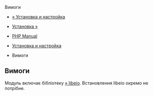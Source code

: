 Вимоги

-   [« Установка и настройка](eio.setup.html)
    
-   [Установка »](eio.installation.html)
    
-   [PHP Manual](index.html)
    
-   [Установка и настройка](eio.setup.html)
    
-   Вимоги
    

## Вимоги

Модуль включає бібліотеку [» libeio](http://software.schmorp.de/pkg/libeio.html). Встановлення libeio окремо не потрібне.